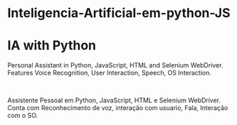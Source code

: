 # Inteligencia-Artificial-em-python-JS
<h1>IA with Python</h1>
<p>Personal Assistant in Python, JavaScript, HTML and Selenium WebDriver. Features Voice Recognition, User Interaction, Speech, OS Interaction.</p></br>
<p>Assistente Pessoal em Python, JavaScript, HTML e Selenium WebDriver. Conta com Reconhecimento de voz, interação com usuario, Fala, Interação com o SO.</p>
